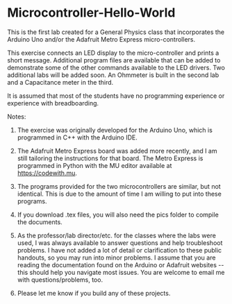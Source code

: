 # Microcontroller-Hello-World

This is the first lab created for a General Physics class that incorporates the Arduino Uno and/or the Adafruit Metro Express micro-controllers.  

This exercise connects an LED display to the micro-controller and prints a short message.  Additional program files are available that can be added to demonstrate some of the other commands available to the LED drivers.  Two additional labs will be added soon.  An Ohmmeter is built in the second lab and a Capacitance meter in the third.

It is assumed that most of the students have no programming experience or experience with breadboarding.  

Notes:
1. The exercise was originally developed for the Arduino Uno, which is programmed in C++ with the Arduino IDE. 

2. The Adafruit Metro Express board was added more recently, and I am still tailoring the instructions for that board.  The Metro Express is programmed in Python with the MU editor available at https://codewith.mu.  
 
3. The programs provided for the two microcontrollers are similar, but not identical.  This is due to the amount of time I am willing to put into these programs.

4. If you download .tex files, you will also need the pics folder to compile the documents.

5. As the professor/lab director/etc. for the classes where the labs were used, I was always available to answer questions and help troubleshoot problems.  I have not added a lot of detail or clarification to these public handouts, so you may run into minor problems.  I assume that you are reading the documentation found on the Arduino or Adafruit websites -- this should help you navigate most issues.  You are welcome to email me with questions/problems, too.

6. Please let me know if you build any of these projects.
